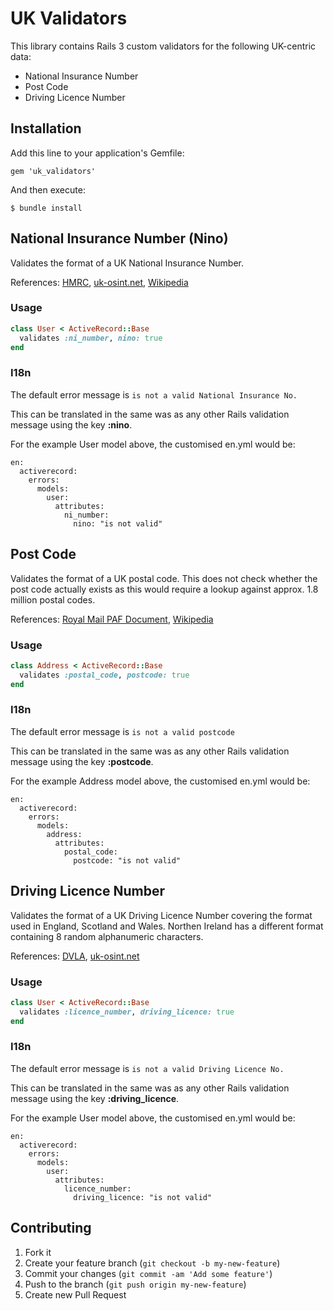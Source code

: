 # UK Validators

This library contains Rails 3 custom validators for the following UK-centric data:

 * National Insurance Number
 * Post Code
 * Driving Licence Number


## Installation

Add this line to your application's Gemfile:

    gem 'uk_validators'

And then execute:

    $ bundle install


## National Insurance Number (Nino)
Validates the format of a UK National Insurance Number.

References: [HMRC](http://www.hmrc.gov.uk/manuals/nimmanual/nim39110.htm), [uk-osint.net](http://www.uk-osint.net/usefulbits.html#Understanding%20UK%20National%20Insurance%20Numbers), [Wikipedia](http://en.wikipedia.org/wiki/National_Insurance_number)

### Usage

```ruby
class User < ActiveRecord::Base
  validates :ni_number, nino: true
end
```

### I18n

The default error message is `is not a valid National Insurance No.`

This can be translated in the same was as any other Rails validation message using the key **:nino**.

For the example User model above, the customised en.yml would be:

    en:
      activerecord:
        errors:
          models:
            user:
              attributes:
                ni_number:
                  nino: "is not valid"



## Post Code

Validates the format of a UK postal code. This does not check whether the post code actually exists as this would require a lookup against approx. 1.8 million postal codes.

References: [Royal Mail PAF Document](http://www.poweredbypaf.com/wp-content/themes/amu/paf_downloads/programmers_guide.pdf), [Wikipedia](http://en.wikipedia.org/wiki/Postcodes_in_the_United_Kingdom)

### Usage

```ruby
class Address < ActiveRecord::Base
  validates :postal_code, postcode: true
end
```

### I18n

The default error message is `is not a valid postcode`

This can be translated in the same was as any other Rails validation message using the key **:postcode**.

For the example Address model above, the customised en.yml would be:

    en:
      activerecord:
        errors:
          models:
            address:
              attributes:
                postal_code:
                  postcode: "is not valid"


## Driving Licence Number
Validates the format of a UK Driving Licence Number covering the format used in England, Scotland and Wales. Northen Ireland has a different format containing 8 random alphanumeric characters.

References: [DVLA](http://www.direct.gov.uk/prod_consum_dg/groups/dg_digitalassets/@dg/@en/@motor/documents/digitalasset/dg_068626.pdf), [uk-osint.net](http://www.uk-osint.net/usefulbits.html#How%20To%20Check%20UK%20Driving%20Licences)

### Usage

```ruby
class User < ActiveRecord::Base
  validates :licence_number, driving_licence: true
end
```

### I18n

The default error message is `is not a valid Driving Licence No.`

This can be translated in the same was as any other Rails validation message using the key **:driving_licence**.

For the example User model above, the customised en.yml would be:

    en:
      activerecord:
        errors:
          models:
            user:
              attributes:
                licence_number:
                  driving_licence: "is not valid"




## Contributing

1. Fork it
2. Create your feature branch (`git checkout -b my-new-feature`)
3. Commit your changes (`git commit -am 'Add some feature'`)
4. Push to the branch (`git push origin my-new-feature`)
5. Create new Pull Request
